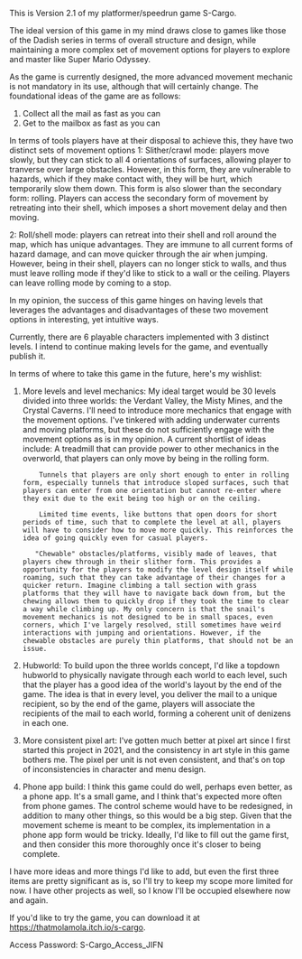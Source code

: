 This is Version 2.1 of my platformer/speedrun game S-Cargo. 

The ideal version of this game in my mind draws close to games like those of the Dadish series in terms of overall structure and design, while maintaining a more complex set of movement options for players to explore and master like Super Mario Odyssey.

As the game is currently designed, the more advanced movement mechanic is not mandatory in its use, although that will certainly change. The foundational ideas of the game are as follows:

1. Collect all the mail as fast as you can
2. Get to the mailbox as fast as you can

In terms of tools players have at their disposal to achieve this, they have two distinct sets of movement options
1: Slither/crawl mode: players move slowly, but they can stick to all 4 orientations of surfaces, allowing player to tranverse over large obstacles. However, in this form, they are vulnerable to hazards, which if they make contact with, they will be hurt, which temporarily slow them down. This form is also slower than the secondary form: rolling. Players can access the secondary form of movement by retreating into their shell, which imposes a short movement delay and then moving.

2: Roll/shell mode: players can retreat into their shell and roll around the map, which has unique advantages. They are immune to all current forms of hazard damage, and can move quicker through the air when jumping. However, being in their shell, players can no longer stick to walls, and thus must leave rolling mode if they'd like to stick to a wall or the ceiling. Players can leave rolling mode by coming to a stop. 

In my opinion, the success of this game hinges on having levels that leverages the advantages and disadvantages of these two movement options in interesting, yet intuitive ways. 

Currently, there are 6 playable characters implemented with 3 distinct levels. 
I intend to continue making levels for the game, and eventually publish it. 

In terms of where to take this game in the future, here's my wishlist: 
1. More levels and level mechanics:
    My ideal target would be 30 levels divided into three worlds: the Verdant Valley, the Misty Mines, and the Crystal Caverns. I'll need to introduce more mechanics that engage with the movement options. I've tinkered with adding underwater currents and moving platforms, but these do not sufficiently engage with the movement options as is in my opinion. 
       A current shortlist of ideas include:
           A treadmill that can provide power to other mechanics in the overworld, that players can only move by being in the rolling form.
   
           Tunnels that players are only short enough to enter in rolling form, especially tunnels that introduce sloped surfaces, such that players can enter from one orientation but cannot re-enter where they exit due to the exit being too high or on the ceiling.
   
           Limited time events, like buttons that open doors for short periods of time, such that to complete the level at all, players will have to consider how to move more quickly. This reinforces the idea of going quickly even for casual players.
   
          "Chewable" obstacles/platforms, visibly made of leaves, that players chew through in their slither form. This provides a opportunity for the players to modify the level design itself while roaming, such that they can take advantage of their changes for a quicker return. Imagine climbing a tall section with grass platforms that they will have to navigate back down from, but the chewing allows them to quickly drop if they took the time to clear a way while climbing up. My only concern is that the snail's movement mechanics is not designed to be in small spaces, even corners, which I've largely resolved, still sometimes have weird interactions with jumping and orientations. However, if the chewable obstacles are purely thin platforms, that should not be an issue.
               
2. Hubworld:
   To build upon the three worlds concept, I'd like a topdown hubworld to physically navigate through each world to each level, such that the player has a good idea of the world's layout by the end of the game. The idea is that in every level, you deliver the mail to a unique recipient, so by the end of the game, players will associate the recipients of the mail to each world, forming a coherent unit of denizens in each one.
   
3. More consistent pixel art:
   I've gotten much better at pixel art since I first started this project in 2021, and the consistency in art style in this game bothers me. The pixel per unit is not even consistent, and that's on top of inconsistencies in character and menu design.
   
4. Phone app build:
   I think this game could do well, perhaps even better, as a phone app. It's a small game, and I think that's expected more often from phone games. The control scheme would have to be redesigned, in addition to many other things, so this would be a  big step. Given that the movement scheme is meant to be complex, its implementation in a phone app form would be tricky. Ideally, I'd like to fill out the game first, and then consider this more thoroughly once it's closer to being complete. 

I have more ideas and more things I'd like to add, but even the first three items are pretty significant as is, so I'll try to keep my scope more limited for now. I have other projects as well, so I know I'll be occupied elsewhere now and again.

If you'd like to try the game, you can download it at https://thatmolamola.itch.io/s-cargo. 

Access Password: S-Cargo_Access_JIFN
